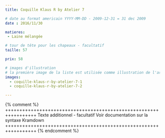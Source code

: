 ```yaml
---
title: Coquille Klaus R by Atelier 7

# date au format americain YYYY-MM-DD - 2009-12-31 = 31 dec 2009
date : 2016/11/30

matieres:
 - Laine mélangée

# tour de tête pour les chapeaux - facultatif
taille: 57

prix: 58

# images d'illustration
# la première image de la liste est utilisée comme illustration de l'article dans les pages de listing.
images:
  - coquille-klaus-r-by-atelier-7-1
  - coquille-klaus-r-by-atelier-7-2

---
```

{% comment %} +++++++++++++++++++++++++++++++++++++++++++++++++++++++++++++++++
              Texte additionnel - facultatif
              Voir documentation sur la syntaxe Kramdown
+++++++++++++++++++++++++++++++++++++++++++++++++++++++++++++++++ {% endcomment %}
